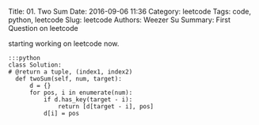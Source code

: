 Title: 01. Two Sum
Date: 2016-09-06 11:36
Category: leetcode
Tags: code, python, leetcode
Slug: leetcode
Authors: Weezer Su
Summary: First Question on leetcode

starting working on leetcode now.

    :::python
    class Solution:
    # @return a tuple, (index1, index2)
      def twoSum(self, num, target):
          d = {}
          for pos, i in enumerate(num):
              if d.has_key(target - i):
                  return [d[target - i], pos]
              d[i] = pos 
	    
    
